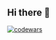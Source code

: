 ## Hi there 👋
[![codewars](https://www.codewars.com/users/fjellrevv/badges/large)](https://www.codewars.com/users/fjellrevv)
